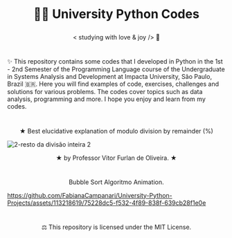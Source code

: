 # <p align="center">  👩‍💻 University Python Codes  </p>

<p align="center"> < studying with love & joy /> 🧡

#

✨ This repository contains some codes that I developed in Python in the 1st - 2nd Semester of the Programming Language course of the Undergraduate in Systems Analysis and Development at Impacta University, São Paulo, Brazil 🇧🇷. Here you will find examples of code, exercises, challenges and solutions for various problems. The codes cover topics such as data analysis, programming and more. I hope you enjoy and learn from my codes.

#

<p align="center"> ★ Best elucidative explanation of modulo division by remainder (%) </p>

![2-resto da divisão inteira 2](https://github.com/FabianaCampanari/University-Python-Projects/assets/113218619/176fd74d-5755-4ac0-9b6e-08e6678cf251)

<p align="center"> ★ by Professor Vitor Furlan de Oliveira. ★ </p>

#

<p align="center"> Bubble Sort Algoritmo Animation. </p>

https://github.com/FabianaCampanari/University-Python-Projects/assets/113218619/75228dc5-f532-4f89-838f-639cb28f1e0e

#

<p align="center"> ⚖︎ This repository is licensed under the MIT License.  </p>

